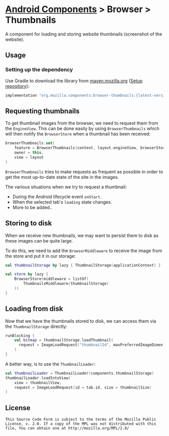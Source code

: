 # [Android Components](../../../README.md) > Browser > Thumbnails

A component for loading and storing website thumbnails (screenshot of the website).

## Usage

### Setting up the dependency

Use Gradle to download the library from [maven.mozilla.org](https://maven.mozilla.org/) ([Setup repository](../../../README.md#maven-repository)):

```Groovy
implementation "org.mozilla.components:browser-thumbnails:{latest-version}"
```

## Requesting thumbnails

To get thumbnail images from the browser, we need to request them from the `EngineView`. This can
be done easily by using `BrowserThumbnails` which will then notify the `BrowserStore` when a
thumbnail has been received:

```kotlin
browserThumbnails.set(
    feature = BrowserThumbnails(context, layout.engineView, browserStore),
    owner = this,
    view = layout
)
```

`BrowserThumbnails` tries to make requests as frequent as possible in order to get the most
up-to-date state of the site in the images.

The various situations when we try to request a thumbnail:
 - During the Android lifecycle event `onStart`.
 - When the selected tab's `loading` state changes.
 - More to be added..

## Storing to disk

When we receive new thumbnails, we may want to persist them to disk as these images can be quite large.

To do this, we need to add the `BrowserMiddleware` to receive the image from the store
and put it in our storage:

```kotlin
val thumbnailStorage by lazy { ThumbnailStorage(applicationContext) }

val store by lazy {
    BrowserStore(middleware = listOf(
        ThumbnailsMiddleware(thumbnailStorage)
    ))
}
```

## Loading from disk

Now that we have the thumbnails stored to disk, we can access them via the `ThumbnailStorage`
directly:

```kotlin
runBlocking {
    val bitmap = thumbnailStorage.loadThumbnail(
      request = ImageLoadRequest("thumbnailId", maxPreferredImageDimen)
    )
}
```

A better way, is to use the `ThumbnailLoader`:

```kotlin
val thumbnailLoader = ThumbnailLoader(components.thumbnailStorage)
thumbnailLoader.loadIntoView(
    view = thumbnailView,
    request = ImageLoadRequest(id = tab.id, size = thumbnailSize)
)
```

## License

    This Source Code Form is subject to the terms of the Mozilla Public
    License, v. 2.0. If a copy of the MPL was not distributed with this
    file, You can obtain one at http://mozilla.org/MPL/2.0/
